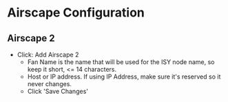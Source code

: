 
# Airscape Configuration

## Airscape 2

- Click: Add Airscape 2
  - Fan Name is the name that will be used for the ISY node name, so keep it short, <= 14 characters.
  - Host or IP address.  If using IP Address, make sure it's reserved so it never changes.
  - Click 'Save Changes'
